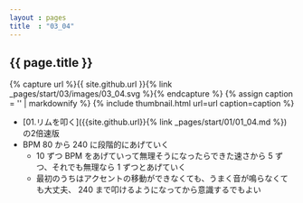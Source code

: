 ```yaml
---
layout : pages
title  : "03_04"
---
```


## {{ page.title }}

{% capture url %}{{ site.github.url }}{% link _pages/start/03/images/03_04.svg %}{% endcapture %}
{% assign caption = '' | markdownify %}
{% include thumbnail.html url=url caption=caption %}


* [01.リムを叩く]({{site.github.url}}{% link _pages/start/01/01_04.md %}) の2倍速版
* BPM 80 から 240 に段階的にあげていく
  * 10 ずつ BPM をあげていって無理そうになったらできた速さから 5 ずつ、それでも無理なら 1 ずつとあげていく
  * 最初のうちはアクセントの移動ができなくても、うまく音が鳴らなくても大丈夫、 240 まで叩けるようになってから意識するでもよい